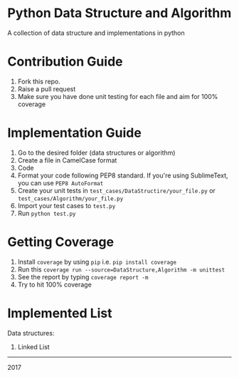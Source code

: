 # Python Data Structure and Algorithm
A collection of data structure and implementations in python

# Contribution Guide
1. Fork this repo.
2. Raise a pull request
3. Make sure you have done unit testing for each file and aim for 100% coverage

# Implementation Guide
1. Go to the desired folder (data structures or algorithm)
2. Create a file in CamelCase format
3. Code
4. Format your code following PEP8 standard. If you're using SublimeText, you can use `PEP8 AutoFormat`
5. Create your unit tests in `test_cases/DataStructire/your_file.py` or `test_cases/Algorithm/your_file.py`
6. Import your test cases to `test.py`
7. Run `python test.py`

# Getting Coverage
1. Install `coverage` by using `pip` i.e. `pip install coverage`
2. Run this `coverage run --source=DataStructure,Algorithm -m unittest`
3. See the report by typing `coverage report -m`
4. Try to hit 100% coverage

# Implemented List
Data structures:
1. Linked List


---
2017
